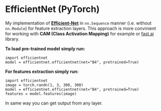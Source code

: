 # EfficientNet (PyTorch)

My implementation of [__Efficient-Net__](https://arxiv.org/abs/1905.11946) in `nn.Sequence` manner (i.e. without `nn.Module`) for feature extraction layers. This approach is more convinient for working with __CAM (Class Activation Mapping)__ for example or [fast.ai](https://docs.fast.ai/) library.

__To load pre-trained model simply run:__
```
import efficientnet
model = efficientnet.efficientnet(net="B4", pretrained=True)
```

__For features extraction simply run:__
```
import efficientnet
image = torch.randn(1, 3, 300, 300)
model = efficientnet.efficientnet(net="B4", pretrained=True)
features = model.features(image)
```
In same way you can get output from any layer.



